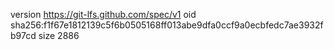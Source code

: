 version https://git-lfs.github.com/spec/v1
oid sha256:f1f67e1812139c5f6b0505168ff013abe9dfa0ccf9a0ecbfedc7ae3932fb97cd
size 2886
